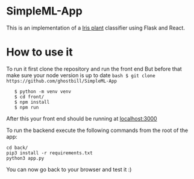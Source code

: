 # SimpleML-App

This is an implementation of a [Iris plant](https://www.google.com/url?sa=t&rct=j&q=&esrc=s&source=web&cd=36&cad=rja&uact=8&ved=2ahUKEwj3wNDE2fHlAhWOZd8KHc4GD4sQmhMwI3oECA4QAg&url=https%3A%2F%2Fen.wikipedia.org%2Fwiki%2FIris_(plant)&usg=AOvVaw0ZZWPXe5xpUxEskckOA0ER) classifier using Flask and React.

# How to use it
To run it first clone the repository and run the front end
But before that make sure your node version is up to date
  `bash $ git clone https://github.com/ghostbill/SimpleML-App`
 ```$ cd SimpleML-APP 
    $ python -m venv venv
    $ cd front/
    $ npm install
    $ npm run
 ```
 After this your front end should be running at [localhost:3000](http://localhost:3000/)

To run the backend execute the following commands from the root of the app:
  ```
  cd back/
  pip3 install -r requirements.txt
  python3 app.py
  ```
 You can now go back to your browser and test it :)
